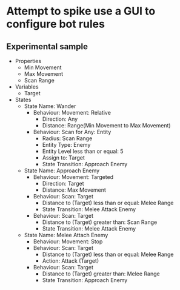 # Attempt to spike use a GUI to configure bot rules

## Experimental sample

- Properties
  - Min Movement
  - Max Movement
  - Scan Range
- Variables
  - Target
- States
  - State Name: Wander
    - Behaviour: Movement: Relative
      - Direction: Any
      - Distance: Range(Min Movement to Max Movement)
    - Behaviour: Scan for Any: Entity
      - Radius: Scan Range
      - Entity Type: Enemy
      - Entity Level less than or equal: 5
      - Assign to: Target
      - State Transition: Approach Enemy
  - State Name: Approach Enemy
    - Behaviour: Movement: Targeted
      - Direction: Target
      - Distance: Max Movement
    - Behaviour: Scan: Target
      - Distance to (Target) less than or equal: Melee Range
      - State Transition: Melee Attack Enemy
    - Behaviour: Scan: Target
      - Distance to (Target) greater than: Scan Range
      - State Transition: Melee Attack Enemy
  - State Name: Melee Attach Enemy
    - Behaviour: Movement: Stop
    - Behaviour: Scan: Target
      - Distance to (Target) less than or equal: Melee Range
      - Action: Attack (Target)
    - Behaviour: Scan: Target
      - Distance to (Target) greater than: Melee Range
      - State Transition: Approach Enemy
